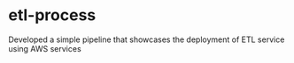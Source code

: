 # etl-process
Developed a simple pipeline that showcases the deployment of ETL service using AWS services
